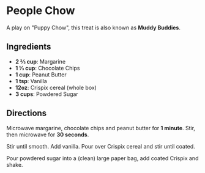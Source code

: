 # People Chow

A play on "Puppy Chow", this treat is also known as **Muddy Buddies**.

## Ingredients

* **2 ⅔ cup**: Margarine
* **1 ⅓ cup**: Chocolate Chips
* **1 cup**: Peanut Butter
* **1 tsp**: Vanilla
* **12oz**: Crispix cereal (whole box)
* **3 cups**: Powdered Sugar

## Directions

Microwave margarine, chocolate chips and peanut butter for **1 minute**. Stir, then microwave for **30 seconds**.

Stir until smooth. Add vanilla. Pour over Crispix cereal and stir until coated.

Pour powdered sugar into a (clean) large paper bag, add coated Crispix and shake.
